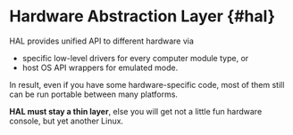 # Hardware Abstraction Layer {#hal}

HAL provides unified API to different hardware via 
* specific low-level drivers for every computer module type, or 
* host OS API wrappers for emulated mode.

In result, even if you have some hardware-specific code, most of them still
can be run portable between many platforms.

**HAL must stay a thin layer**, else you will get not a little fun hardware console, but yet another Linux.

